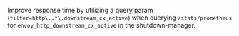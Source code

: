 Improve response time by utilizing a query param (`filter=http\..*\.downstream_cx_active`) when querying `/stats/prometheus` for `envoy_http_downstream_cx_active` in the shutdown-manager.

